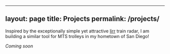 
---
layout: page
title: Projects
permalink: /projects/
---

Inspired by the exceptionally simple yet attractive [lirr](https://radar.mylirr.org/) train radar, I am building a similar tool for MTS trolleys in my hometown of San Diego!

*Coming soon*
